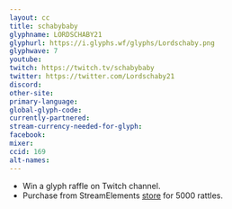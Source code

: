 ```yaml
---
layout: cc
title: schabybaby
glyphname: LORDSCHABY21
glyphurl: https://i.glyphs.wf/glyphs/Lordschaby.png
glyphwave: 7
youtube: 
twitch: https://twitch.tv/schabybaby
twitter: https://twitter.com/Lordschaby21
discord: 
other-site: 
primary-language: 
global-glyph-code: 
currently-partnered: 
stream-currency-needed-for-glyph: 
facebook: 
mixer: 
ccid: 169
alt-names: 
---
```

* Win a glyph raffle on Twitch channel.
* Purchase from StreamElements [store](https://streamelements.com/schabybaby/store) for 5000 rattles.
